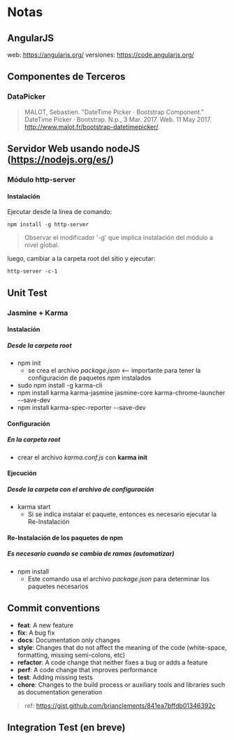 # Notas

## AngularJS

web: <https://angularjs.org/>
versiones: <https://code.angularjs.org/>

## Componentes de Terceros

### DataPicker

> MALOT, Sebastien. "DateTime Picker · Bootstrap Component." DateTime Picker · Bootstrap. N.p., 3 Mar. 2017. Web. 11 May 2017. <http://www.malot.fr/bootstrap-datetimepicker/>.

## Servidor Web usando nodeJS (<https://nodejs.org/es/>)

### Módulo http-server

#### Instalación

Ejecutar desde la línea de comando:

```(sh)
npm install -g http-server
```

> Observar el modificador '-g' que implica instalación del módulo a nivel global.

luego, cambiar a la carpeta root del sitio y ejecutar:  

```(sh)
http-server -c-1
```

## Unit Test

### Jasmine  + Karma

#### Instalación

##### Desde la carpeta root

* npm init
  * se crea el archivo _package.json_ <-- importante para tener la configuración de paquetes _npm_ instalados
* sudo npm install -g karma-cli
* npm install karma karma-jasmine jasmine-core karma-chrome-launcher --save-dev
* npm install karma-spec-reporter --save-dev

#### Configuración

##### En la carpeta root

* crear el archivo _karma.conf.js_ con **karma init**

#### Ejecución

##### Desde la carpeta con el archivo de configuración

* karma start
  * Si se indica instalar el paquete, entonces es necesario ejecutar la Re-Instalación

#### Re-Instalación de los paquetes de npm

##### _Es necesario cuando se cambia de ramas_  (automatizar)

* npm install
  * Este comando usa el archivo _package.json_ para determinar los paquetes necesarios

## Commit conventions

* **feat**: A new feature
* **fix**: A bug fix
* **docs**: Documentation only changes
* **style**: Changes that do not affect the meaning of the code (white-space, formatting, missing
  semi-colons, etc)
* **refactor**: A code change that neither fixes a bug or adds a feature
* **perf**: A code change that improves performance
* **test**: Adding missing tests
* **chore**: Changes to the build process or auxiliary tools and libraries such as documentation
  generation

> ref: <https://gist.github.com/brianclements/841ea7bffdb01346392c>

## Integration Test (en breve)
